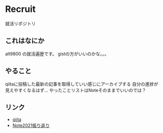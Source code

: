 # Recruit
就活リポジトリ

## これはなにか

alt9800 の就活遍歴です。
gistの方がいいのかな。。。




## やること

qiitaに投稿した最新の記事を取得していい感じにアーカイブする
自分の進捗が見えやすくなるはず...
やったことリストはNoteそのままでいいのでは？


## リンク
- [qiita](https://qiita.com/ebiflyyyyyyyy)
- [Note2021振り返り](https://note.com/stnk/n/n00a2c05b55e1)

